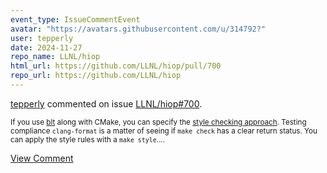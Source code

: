 ```yaml
---
event_type: IssueCommentEvent
avatar: "https://avatars.githubusercontent.com/u/314792?"
user: tepperly
date: 2024-11-27
repo_name: LLNL/hiop
html_url: https://github.com/LLNL/hiop/pull/700
repo_url: https://github.com/LLNL/hiop
---
```


<a href='https://github.com/tepperly' target='_blank'>tepperly</a> commented on issue <a href='https://github.com/LLNL/hiop/pull/700' target='_blank'>LLNL/hiop#700</a>.

<small>If you use [blt](https://github.com/LLNL/blt) along with CMake, you can specify the [style checking approach](https://llnl-blt.readthedocs.io/en/develop/api/code_check.html).  Testing compliance `clang-format` is a matter of seeing if `make check` has a clear return status. You can apply the style rules with a `make style`....</small>

<a href='https://github.com/LLNL/hiop/pull/700' target='_blank'>View Comment</a>